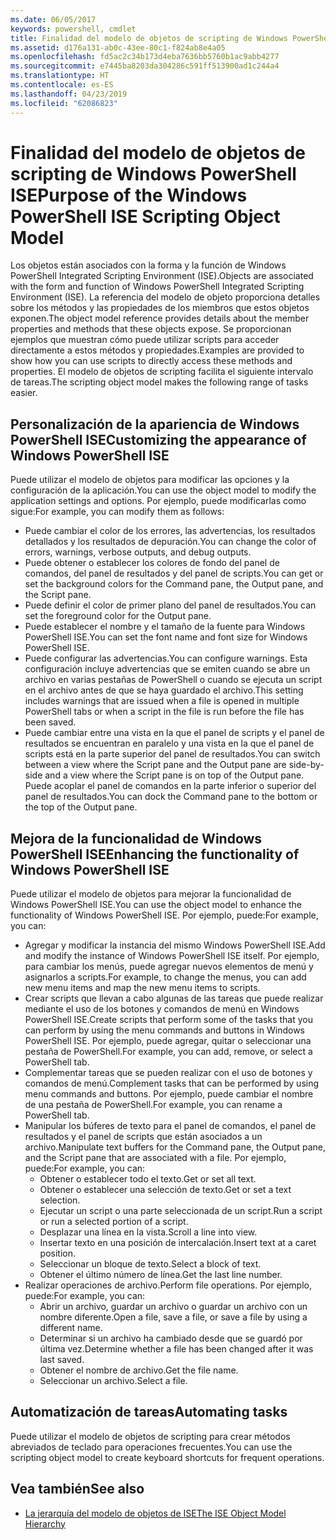 ```yaml
---
ms.date: 06/05/2017
keywords: powershell, cmdlet
title: Finalidad del modelo de objetos de scripting de Windows PowerShell ISE
ms.assetid: d176a131-ab0c-43ee-80c1-f824ab8e4a05
ms.openlocfilehash: fd5ac2c34b173d4eba7636bb5760b1ac9abb4277
ms.sourcegitcommit: e7445ba8203da304286c591ff513900ad1c244a4
ms.translationtype: HT
ms.contentlocale: es-ES
ms.lasthandoff: 04/23/2019
ms.locfileid: "62086823"
---
```

# <a name="purpose-of-the-windows-powershell-ise-scripting-object-model"></a><span data-ttu-id="a3701-103">Finalidad del modelo de objetos de scripting de Windows PowerShell ISE</span><span class="sxs-lookup"><span data-stu-id="a3701-103">Purpose of the Windows PowerShell ISE Scripting Object Model</span></span>

<span data-ttu-id="a3701-104">Los objetos están asociados con la forma y la función de Windows PowerShell Integrated Scripting Environment (ISE).</span><span class="sxs-lookup"><span data-stu-id="a3701-104">Objects are associated with the form and function of Windows PowerShell Integrated Scripting Environment (ISE).</span></span> <span data-ttu-id="a3701-105">La referencia del modelo de objeto proporciona detalles sobre los métodos y las propiedades de los miembros que estos objetos exponen.</span><span class="sxs-lookup"><span data-stu-id="a3701-105">The object model reference provides details about the member properties and methods that these objects expose.</span></span> <span data-ttu-id="a3701-106">Se proporcionan ejemplos que muestran cómo puede utilizar scripts para acceder directamente a estos métodos y propiedades.</span><span class="sxs-lookup"><span data-stu-id="a3701-106">Examples are provided to show how you can use scripts to directly access these methods and properties.</span></span> <span data-ttu-id="a3701-107">El modelo de objetos de scripting facilita el siguiente intervalo de tareas.</span><span class="sxs-lookup"><span data-stu-id="a3701-107">The scripting object model makes the following range of tasks easier.</span></span>

## <a name="customizing-the-appearance-of-windows-powershell-ise"></a><span data-ttu-id="a3701-108">Personalización de la apariencia de Windows PowerShell ISE</span><span class="sxs-lookup"><span data-stu-id="a3701-108">Customizing the appearance of Windows PowerShell ISE</span></span>

<span data-ttu-id="a3701-109">Puede utilizar el modelo de objetos para modificar las opciones y la configuración de la aplicación.</span><span class="sxs-lookup"><span data-stu-id="a3701-109">You can use the object model to modify the application settings and options.</span></span> <span data-ttu-id="a3701-110">Por ejemplo, puede modificarlas como sigue:</span><span class="sxs-lookup"><span data-stu-id="a3701-110">For example, you can modify them as follows:</span></span>

- <span data-ttu-id="a3701-111">Puede cambiar el color de los errores, las advertencias, los resultados detallados y los resultados de depuración.</span><span class="sxs-lookup"><span data-stu-id="a3701-111">You can change the color of errors, warnings, verbose outputs, and debug outputs.</span></span>
- <span data-ttu-id="a3701-112">Puede obtener o establecer los colores de fondo del panel de comandos, del panel de resultados y del panel de scripts.</span><span class="sxs-lookup"><span data-stu-id="a3701-112">You can get or set the background colors for the Command pane, the Output pane, and the Script pane.</span></span>
- <span data-ttu-id="a3701-113">Puede definir el color de primer plano del panel de resultados.</span><span class="sxs-lookup"><span data-stu-id="a3701-113">You can set the foreground color for the Output pane.</span></span>
- <span data-ttu-id="a3701-114">Puede establecer el nombre y el tamaño de la fuente para Windows PowerShell ISE.</span><span class="sxs-lookup"><span data-stu-id="a3701-114">You can set the font name and font size for Windows PowerShell ISE.</span></span>
- <span data-ttu-id="a3701-115">Puede configurar las advertencias.</span><span class="sxs-lookup"><span data-stu-id="a3701-115">You can configure warnings.</span></span> <span data-ttu-id="a3701-116">Esta configuración incluye advertencias que se emiten cuando se abre un archivo en varias pestañas de PowerShell o cuando se ejecuta un script en el archivo antes de que se haya guardado el archivo.</span><span class="sxs-lookup"><span data-stu-id="a3701-116">This setting includes warnings that are issued when a file is opened in multiple PowerShell tabs or when a script in the file is run before the file has been saved.</span></span>
- <span data-ttu-id="a3701-117">Puede cambiar entre una vista en la que el panel de scripts y el panel de resultados se encuentran en paralelo y una vista en la que el panel de scripts está en la parte superior del panel de resultados.</span><span class="sxs-lookup"><span data-stu-id="a3701-117">You can switch between a view where the Script pane and the Output pane are side-by-side and a view where the Script pane is on top of the Output pane.</span></span> <span data-ttu-id="a3701-118">Puede acoplar el panel de comandos en la parte inferior o superior del panel de resultados.</span><span class="sxs-lookup"><span data-stu-id="a3701-118">You can dock the Command pane to the bottom or the top of the Output pane.</span></span>

## <a name="enhancing-the-functionality-of-windows-powershell-ise"></a><span data-ttu-id="a3701-119">Mejora de la funcionalidad de Windows PowerShell ISE</span><span class="sxs-lookup"><span data-stu-id="a3701-119">Enhancing the functionality of Windows PowerShell ISE</span></span>

<span data-ttu-id="a3701-120">Puede utilizar el modelo de objetos para mejorar la funcionalidad de Windows PowerShell ISE.</span><span class="sxs-lookup"><span data-stu-id="a3701-120">You can use the object model to enhance the functionality of Windows PowerShell ISE.</span></span> <span data-ttu-id="a3701-121">Por ejemplo, puede:</span><span class="sxs-lookup"><span data-stu-id="a3701-121">For example, you can:</span></span>

- <span data-ttu-id="a3701-122">Agregar y modificar la instancia del mismo Windows PowerShell ISE.</span><span class="sxs-lookup"><span data-stu-id="a3701-122">Add and modify the instance of Windows PowerShell ISE itself.</span></span> <span data-ttu-id="a3701-123">Por ejemplo, para cambiar los menús, puede agregar nuevos elementos de menú y asignarlos a scripts.</span><span class="sxs-lookup"><span data-stu-id="a3701-123">For example, to change the menus, you can add new menu items and map the new menu items to scripts.</span></span>
- <span data-ttu-id="a3701-124">Crear scripts que llevan a cabo algunas de las tareas que puede realizar mediante el uso de los botones y comandos de menú en Windows PowerShell ISE.</span><span class="sxs-lookup"><span data-stu-id="a3701-124">Create scripts that perform some of the tasks that you can perform by using the menu commands and buttons in Windows PowerShell ISE.</span></span> <span data-ttu-id="a3701-125">Por ejemplo, puede agregar, quitar o seleccionar una pestaña de PowerShell.</span><span class="sxs-lookup"><span data-stu-id="a3701-125">For example, you can add, remove, or select a PowerShell tab.</span></span>
- <span data-ttu-id="a3701-126">Complementar tareas que se pueden realizar con el uso de botones y comandos de menú.</span><span class="sxs-lookup"><span data-stu-id="a3701-126">Complement tasks that can be performed by using menu commands and buttons.</span></span> <span data-ttu-id="a3701-127">Por ejemplo, puede cambiar el nombre de una pestaña de PowerShell.</span><span class="sxs-lookup"><span data-stu-id="a3701-127">For example, you can rename a PowerShell tab.</span></span>
- <span data-ttu-id="a3701-128">Manipular los búferes de texto para el panel de comandos, el panel de resultados y el panel de scripts que están asociados a un archivo.</span><span class="sxs-lookup"><span data-stu-id="a3701-128">Manipulate text buffers for the Command pane, the Output pane, and the Script pane that are associated with a file.</span></span> <span data-ttu-id="a3701-129">Por ejemplo, puede:</span><span class="sxs-lookup"><span data-stu-id="a3701-129">For example, you can:</span></span>
  - <span data-ttu-id="a3701-130">Obtener o establecer todo el texto.</span><span class="sxs-lookup"><span data-stu-id="a3701-130">Get or set all text.</span></span>
  - <span data-ttu-id="a3701-131">Obtener o establecer una selección de texto.</span><span class="sxs-lookup"><span data-stu-id="a3701-131">Get or set a text selection.</span></span>
  - <span data-ttu-id="a3701-132">Ejecutar un script o una parte seleccionada de un script.</span><span class="sxs-lookup"><span data-stu-id="a3701-132">Run a script or run a selected portion of a script.</span></span>
  - <span data-ttu-id="a3701-133">Desplazar una línea en la vista.</span><span class="sxs-lookup"><span data-stu-id="a3701-133">Scroll a line into view.</span></span>
  - <span data-ttu-id="a3701-134">Insertar texto en una posición de intercalación.</span><span class="sxs-lookup"><span data-stu-id="a3701-134">Insert text at a caret position.</span></span>
  - <span data-ttu-id="a3701-135">Seleccionar un bloque de texto.</span><span class="sxs-lookup"><span data-stu-id="a3701-135">Select a block of text.</span></span>
  - <span data-ttu-id="a3701-136">Obtener el último número de línea.</span><span class="sxs-lookup"><span data-stu-id="a3701-136">Get the last line number.</span></span>
- <span data-ttu-id="a3701-137">Realizar operaciones de archivo.</span><span class="sxs-lookup"><span data-stu-id="a3701-137">Perform file operations.</span></span> <span data-ttu-id="a3701-138">Por ejemplo, puede:</span><span class="sxs-lookup"><span data-stu-id="a3701-138">For example, you can:</span></span>
  - <span data-ttu-id="a3701-139">Abrir un archivo, guardar un archivo o guardar un archivo con un nombre diferente.</span><span class="sxs-lookup"><span data-stu-id="a3701-139">Open a file, save a file, or save a file by using a different name.</span></span>
  - <span data-ttu-id="a3701-140">Determinar si un archivo ha cambiado desde que se guardó por última vez.</span><span class="sxs-lookup"><span data-stu-id="a3701-140">Determine whether a file has been changed after it was last saved.</span></span>
  - <span data-ttu-id="a3701-141">Obtener el nombre de archivo.</span><span class="sxs-lookup"><span data-stu-id="a3701-141">Get the file name.</span></span>
  - <span data-ttu-id="a3701-142">Seleccionar un archivo.</span><span class="sxs-lookup"><span data-stu-id="a3701-142">Select a file.</span></span>

## <a name="automating-tasks"></a><span data-ttu-id="a3701-143">Automatización de tareas</span><span class="sxs-lookup"><span data-stu-id="a3701-143">Automating tasks</span></span>

<span data-ttu-id="a3701-144">Puede utilizar el modelo de objetos de scripting para crear métodos abreviados de teclado para operaciones frecuentes.</span><span class="sxs-lookup"><span data-stu-id="a3701-144">You can use the scripting object model to create keyboard shortcuts for frequent operations.</span></span>

## <a name="see-also"></a><span data-ttu-id="a3701-145">Vea también</span><span class="sxs-lookup"><span data-stu-id="a3701-145">See also</span></span>

- [<span data-ttu-id="a3701-146">La jerarquía del modelo de objetos de ISE</span><span class="sxs-lookup"><span data-stu-id="a3701-146">The ISE Object Model Hierarchy</span></span>](The-ISE-Object-Model-Hierarchy.md)